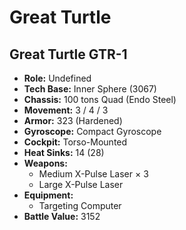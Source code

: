 # Great Turtle
## Great Turtle GTR-1
- **Role:** Undefined
- **Tech Base:** Inner Sphere (3067)
- **Chassis:** 100 tons Quad (Endo Steel)
- **Movement:** 3 / 4 / 3
- **Armor:** 323 (Hardened)
- **Gyroscope:** Compact Gyroscope
- **Cockpit:** Torso-Mounted
- **Heat Sinks:** 14 (28)
- **Weapons:**
  - Medium X-Pulse Laser × 3
  - Large X-Pulse Laser
- **Equipment:**
  - Targeting Computer
- **Battle Value:** 3152

